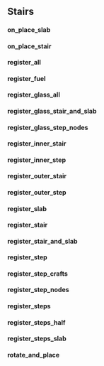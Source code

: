 Stairs 
------
#### on_place_slab
#### on_place_stair
#### register_all
#### register_fuel
#### register_glass_all
#### register_glass_stair_and_slab
#### register_glass_step_nodes
#### register_inner_stair
#### register_inner_step
#### register_outer_stair
#### register_outer_step
#### register_slab
#### register_stair
#### register_stair_and_slab
#### register_step
#### register_step_crafts
#### register_step_nodes
#### register_steps
#### register_steps_half
#### register_steps_slab
#### rotate_and_place
